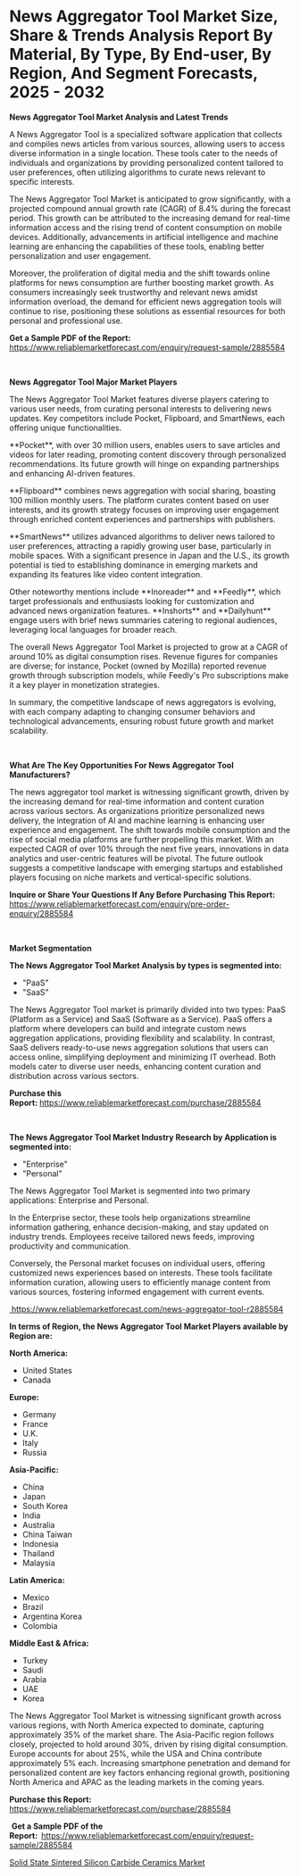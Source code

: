 <p><h1>News Aggregator Tool Market Size, Share & Trends Analysis Report By Material, By Type, By End-user, By Region, And Segment Forecasts, 2025 - 2032</h1></p><p><strong>News Aggregator Tool Market Analysis and Latest Trends</strong></p>
<p><p>A News Aggregator Tool is a specialized software application that collects and compiles news articles from various sources, allowing users to access diverse information in a single location. These tools cater to the needs of individuals and organizations by providing personalized content tailored to user preferences, often utilizing algorithms to curate news relevant to specific interests.</p><p>The News Aggregator Tool Market is anticipated to grow significantly, with a projected compound annual growth rate (CAGR) of 8.4% during the forecast period. This growth can be attributed to the increasing demand for real-time information access and the rising trend of content consumption on mobile devices. Additionally, advancements in artificial intelligence and machine learning are enhancing the capabilities of these tools, enabling better personalization and user engagement. </p><p>Moreover, the proliferation of digital media and the shift towards online platforms for news consumption are further boosting market growth. As consumers increasingly seek trustworthy and relevant news amidst information overload, the demand for efficient news aggregation tools will continue to rise, positioning these solutions as essential resources for both personal and professional use.</p></p>
<p><strong>Get a Sample PDF of the Report:&nbsp;</strong> <a href="https://www.reliablemarketforecast.com/enquiry/request-sample/2885584?utm_campaign=3120&utm_medium=2&utm_source=Github&utm_content=ia&utm_term=13032025&utm_id=news-aggregator-tool">https://www.reliablemarketforecast.com/enquiry/request-sample/2885584</a></p>
<p>&nbsp;</p>
<p><strong>News Aggregator Tool Major Market Players</strong></p>
<p><p>The News Aggregator Tool Market features diverse players catering to various user needs, from curating personal interests to delivering news updates. Key competitors include Pocket, Flipboard, and SmartNews, each offering unique functionalities.</p><p>**Pocket**, with over 30 million users, enables users to save articles and videos for later reading, promoting content discovery through personalized recommendations. Its future growth will hinge on expanding partnerships and enhancing AI-driven features.</p><p>**Flipboard** combines news aggregation with social sharing, boasting 100 million monthly users. The platform curates content based on user interests, and its growth strategy focuses on improving user engagement through enriched content experiences and partnerships with publishers.</p><p>**SmartNews** utilizes advanced algorithms to deliver news tailored to user preferences, attracting a rapidly growing user base, particularly in mobile spaces. With a significant presence in Japan and the U.S., its growth potential is tied to establishing dominance in emerging markets and expanding its features like video content integration.</p><p>Other noteworthy mentions include **Inoreader** and **Feedly**, which target professionals and enthusiasts looking for customization and advanced news organization features. **Inshorts** and **Dailyhunt** engage users with brief news summaries catering to regional audiences, leveraging local languages for broader reach.</p><p>The overall News Aggregator Tool Market is projected to grow at a CAGR of around 10% as digital consumption rises. Revenue figures for companies are diverse; for instance, Pocket (owned by Mozilla) reported revenue growth through subscription models, while Feedly's Pro subscriptions make it a key player in monetization strategies.</p><p>In summary, the competitive landscape of news aggregators is evolving, with each company adapting to changing consumer behaviors and technological advancements, ensuring robust future growth and market scalability.</p></p>
<p>&nbsp;</p>
<p><strong>What Are The Key Opportunities For News Aggregator Tool Manufacturers?</strong></p>
<p><p>The news aggregator tool market is witnessing significant growth, driven by the increasing demand for real-time information and content curation across various sectors. As organizations prioritize personalized news delivery, the integration of AI and machine learning is enhancing user experience and engagement. The shift towards mobile consumption and the rise of social media platforms are further propelling this market. With an expected CAGR of over 10% through the next five years, innovations in data analytics and user-centric features will be pivotal. The future outlook suggests a competitive landscape with emerging startups and established players focusing on niche markets and vertical-specific solutions.</p></p>
<p><strong>Inquire or Share Your Questions If Any Before Purchasing This Report:</strong> <a href="https://www.reliablemarketforecast.com/enquiry/pre-order-enquiry/2885584?utm_campaign=3120&utm_medium=2&utm_source=Github&utm_content=ia&utm_term=13032025&utm_id=news-aggregator-tool">https://www.reliablemarketforecast.com/enquiry/pre-order-enquiry/2885584</a></p>
<p>&nbsp;</p>
<p><strong>Market Segmentation</strong></p>
<p><strong>The News Aggregator Tool Market Analysis by types is segmented into:</strong></p>
<p><ul><li>"PaaS"</li><li>"SaaS"</li></ul></p>
<p><p>The News Aggregator Tool market is primarily divided into two types: PaaS (Platform as a Service) and SaaS (Software as a Service). PaaS offers a platform where developers can build and integrate custom news aggregation applications, providing flexibility and scalability. In contrast, SaaS delivers ready-to-use news aggregation solutions that users can access online, simplifying deployment and minimizing IT overhead. Both models cater to diverse user needs, enhancing content curation and distribution across various sectors.</p></p>
<p><strong>Purchase this Report:&nbsp;</strong><a href="https://www.reliablemarketforecast.com/purchase/2885584?utm_campaign=3120&utm_medium=2&utm_source=Github&utm_content=ia&utm_term=13032025&utm_id=news-aggregator-tool">https://www.reliablemarketforecast.com/purchase/2885584</a></p>
<p>&nbsp;</p>
<p><strong>The News Aggregator Tool Market Industry Research by Application is segmented into:</strong></p>
<p><ul><li>"Enterprise"</li><li>"Personal"</li></ul></p>
<p><p>The News Aggregator Tool Market is segmented into two primary applications: Enterprise and Personal. </p><p>In the Enterprise sector, these tools help organizations streamline information gathering, enhance decision-making, and stay updated on industry trends. Employees receive tailored news feeds, improving productivity and communication. </p><p>Conversely, the Personal market focuses on individual users, offering customized news experiences based on interests. These tools facilitate information curation, allowing users to efficiently manage content from various sources, fostering informed engagement with current events.</p></p>
<p><a href="https://www.reliablemarketforecast.com/news-aggregator-tool-r2885584?utm_campaign=3120&utm_medium=2&utm_source=Github&utm_content=ia&utm_term=13032025&utm_id=news-aggregator-tool">&nbsp;https://www.reliablemarketforecast.com/news-aggregator-tool-r2885584</a></p>
<p><strong>In terms of Region, the News Aggregator Tool Market Players available by Region are:</strong></p>
<p>
    <p> <strong> North America: </strong>
        <ul>
            <li>United States</li>
            <li>Canada</li>
        </ul>
        </p> 
    <p> <strong> Europe: </strong>
        <ul>
            <li>Germany</li>
            <li>France</li>
            <li>U.K.</li>
            <li>Italy</li>
            <li>Russia</li>
        </ul>
        </p> 
    <p> <strong> Asia-Pacific: </strong>
        <ul>
            <li>China</li>
            <li>Japan</li>
            <li>South Korea</li>
            <li>India</li>
            <li>Australia</li>
            <li>China Taiwan</li>
            <li>Indonesia</li>
            <li>Thailand</li>
            <li>Malaysia</li>
        </ul>
        </p> 
    <p> <strong> Latin America: </strong>
        <ul>
            <li>Mexico</li>
            <li>Brazil</li>
            <li>Argentina Korea</li>
            <li>Colombia</li>
        </ul>
        </p> 
    <p> <strong> Middle East & Africa: </strong>
        <ul>
            <li>Turkey</li>
            <li>Saudi</li>
            <li>Arabia</li>
            <li>UAE</li>
            <li>Korea</li>
        </ul>
    </p>
    </p>
<p><p>The News Aggregator Tool Market is witnessing significant growth across various regions, with North America expected to dominate, capturing approximately 35% of the market share. The Asia-Pacific region follows closely, projected to hold around 30%, driven by rising digital consumption. Europe accounts for about 25%, while the USA and China contribute approximately 5% each. Increasing smartphone penetration and demand for personalized content are key factors enhancing regional growth, positioning North America and APAC as the leading markets in the coming years.</p></p>
<p><strong>Purchase this Report: </strong><a href="https://www.reliablemarketforecast.com/purchase/2885584?utm_campaign=3120&utm_medium=2&utm_source=Github&utm_content=ia&utm_term=13032025&utm_id=news-aggregator-tool">https://www.reliablemarketforecast.com/purchase/2885584</a></p>
<p>&nbsp;<strong>Get a Sample PDF of the Report:&nbsp;&nbsp;</strong><a href="https://www.reliablemarketforecast.com/enquiry/request-sample/2885584?utm_campaign=3120&utm_medium=2&utm_source=Github&utm_content=ia&utm_term=13032025&utm_id=news-aggregator-tool">https://www.reliablemarketforecast.com/enquiry/request-sample/2885584</a></p>
<p><strong></strong></p>
<p><p><a href="https://github.com/mohmodsiason/Market-Research-Report-List-1/blob/main/solid-state-sintered-silicon-carbide-ceramics-market.md?utm_campaign=3120&utm_medium=2&utm_source=Github&utm_content=ia&utm_term=13032025&utm_id=news-aggregator-tool">Solid State Sintered Silicon Carbide Ceramics Market</a></p></p>